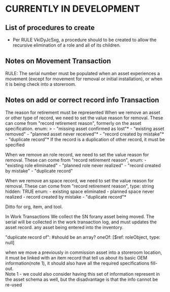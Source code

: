 # CURRENTLY IN DEVELOPMENT

## List of procedures to create

- Per RULE VkiDyJcSxg, a procedure should to be created to allow the recursive elimination of a role and all of its children. 


## Notes on Movement Transaction

RULE: The serial number must be populated when an asset experiences a movement (except for movement for removal or initial installation), or when it is being check into a storeroom.

## Notes on add or correct record info Transaction

The reason for retirement must be represented
When we remove an asset or other type of record, we need to set the value reason for removal. These can come from "record retirement reason", formerly on the asset specification. 
     enum: >
      - "missing asset confirmed as lost"*
      - "existing asset removed"
      - "planned asset never received"*
      - "record created by mistake"*
      - "duplicate record"*
If the record is a duplication of other record, it must be specified

When we remove an role record, we need to set the value reason for removal. These can come from "record retirement reason", 
    enum:
      - "existing role eliminated"
      - "planned role never realized"
      - "record created by mistake"
      - "duplicate record"

When we remove an space record, we need to set the value reason for removal. These can come from "record retirement reason",
    type: string
    hidden: TRUE
    enum:
      - existing space eliminated
      - planned space never realized
      - record created by mistake
      - "duplicate record"*

Ditto for org, item, and tool. 

  In Work Transactions
    We collect the SN forany asset being moved. The serial will be collected in the work transaction log, and must updates the asset record. any asset being entered into the inventory. 

  "duplicate record of": #should be an array?
    oneOf: [$ref: roleObject, type: null]

  when we move a previously in commission asset into a storeroom location, it must be linked with an item record that tell us about its basic OEM information(note 1), it should also have all the required specifications fill-out.  
    Note 1 - we could also consider having this set of information represent in the asset schema as well, but the disadvantage is that the info cannot be re-used
